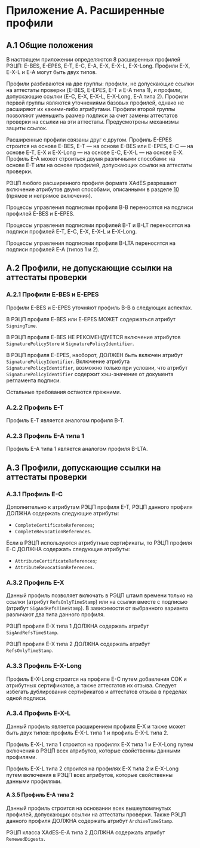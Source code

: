 # <a name="ProfilesEx"></a>Приложение A. Расширенные профили

## A.1 <a name="ProfilesEx1"></a>Общие положения

В настоящем приложении определяются 8 расширенных профилей РЭЦП:
E-BES, E-EPES, E-T, E-C, E-A, E-X, E-X-L, E-X-Long.
Профили E-X, E-X-L и E-A могут быть двух типов.

Профили разбиваются на две группы: профили, не допускающие ссылки 
на аттестаты проверки (E-BES, E-EPES, E-T и E-A типа 1), и профили,
допускающие ссылки (E-C, E-X, E-X-L, E-X-Long, E-A типа 2). 
Профили первой группы являются уточнениями базовых профилей,
однако не расширяют их какими-либо атрибутами.
Профили второй группы позволяют уменьшить размер подписи 
за счет замены аттестатов проверки на ссылки на эти аттестаты.
Предусмотрены механизмы защиты ссылок.

Расширенные профили связаны друг с другом. Профиль E-EPES строится на
основе E-BES, E-T — на основе E-BES или E-EPES, E-C — на основе E-T, E-X
и E-X-Long — на основе E-C, E-X-L — на основе E-X. Профиль E-A может
строиться двумя различными способами: на основе E-T или на основе 
профилей, допускающих ссылки на аттестаты проверки.

РЭЦП любого расширенного профиля формата XAdES разрешают включение 
атрибутов двумя способами, описанными в разделе [10](10XADES.md) 
(прямое и непрямое включения).

Процессы управления подписями профиля B-B переносятся на подписи профилей 
E-BES и E-EPES.

Процессы управления подписями профилей B-T и B-LT переносятся на подписи 
профилей E-T, E-C, E-X, E-X-L и E-X-Long.

Процессы управления подписями профиля B-LTA переносятся на подписи 
профилей E-A (типов 1 и 2).

## A.2 <a name="ProfilesEx2"></a>Профили, не допускающие ссылки на аттестаты проверки

### A.2.1 <a name="ProfilesEx21"></a>Профили E-BES и E-EPES

Профили E-BES и E-EPES уточняют профиль B-B в следующих аспектах.

В РЭЦП профиля E-BES или E-EPES МОЖЕТ содержаться атрибут `SigningTime`.

В РЭЦП профиля E-BES НЕ РЕКОМЕНДУЕТСЯ включение атрибутов 
`SignaturePolicyStore` и `SignaturePolicyIdentifier`.

В РЭЦП профиля E-EPES, наоборот, ДОЛЖЕН быть включен атрибут 
`SignaturePolicyIdentifier`. Включение атрибута 
`SignaturePolicyIdentifier`, возможно только при условии, что атрибут 
`SignaturePolicyIdentifier` содержит хэш-значение от документа регламента 
подписи.

Остальные требования остаются прежними.

### A.2.2 <a name="ProfilesEx22"></a>Профиль E-T

Профиль E-T является аналогом профиля B-T.

### A.2.3 <a name="ProfilesEx23"></a>Профиль E-A типа 1

Профиль E-A типа 1 является аналогом профиля B-LTA.

## A.3 <a name="ProfilesEx3"></a>Профили, допускающие ссылки на аттестаты проверки

### A.3.1 <a name="ProfilesEx31"></a>Профиль E-С

Дополнительно к атрибутам РЭЦП профиля E-T, РЭЦП данного профиля ДОЛЖНА 
содержать следующие атрибуты: 

- `CompleteCertificateReferences`;
- `CompleteRevocationReferences`.

Если в РЭЦП используются атрибутные сертификаты, то РЭЦП профиля E-С 
ДОЛЖНА содержать следующие атрибуты:

- `AttributeCertificateReferences`;
- `AttributeRevocationReferences`.

### A.3.2 <a name="ProfilesEx32"></a>Профиль E-X

Данный профиль позволяет включать в РЭЦП штамп времени только на ссылки 
(атрибут `RefsOnlyTimeStamp`) или на ссылки вместе с подписью (атрибут 
`SigAndRefsTimeStamp`). В зависимости от выбранного варианта различают два 
типа данного профиля. 

РЭЦП профиля E-X типа 1 ДОЛЖНА содержать атрибут `SigAndRefsTimeStamp`.

РЭЦП профиля E-X типа 2 ДОЛЖНА содержать атрибут `RefsOnlyTimeStamp`.

### A.3.3 <a name="ProfilesEx33"></a>Профиль E-X-Long

Профиль E-X-Long строится на профиле E-С путем добавления СОК и атрибутных 
сертификатов, а также аттестатов их отзыва. Следует избегать дублирования
сертификатов и аттестатов отзыва в пределах одной подписи. 

### A.3.4 <a name="ProfilesEx34"></a>Профиль E-X-L

Данный профиль является расширением профиля E-X и также может быть двух 
типов: профиль E-X-L типа 1 и профиль E-X-L типа 2. 

Профиль E-X-L типа 1 строится на профилях E-X типа 1 и E-X-Long путем 
включения в РЭЦП всех атрибутов, которые свойственны данными профилями. 

Профиль E-X-L типа 2 строится на профилях E-X типа 2 и E-X-Long путем 
включения в РЭЦП всех атрибутов, которые свойственны данными профилями. 

#### A.3.5 <a name="ProfilesEx35"></a>Профиль E-A типа 2

Данный профиль строится на основании всех вышеупомянутых профилей, 
допускающих ссылки на аттестаты проверки. Также РЭЦП данного профиля 
ДОЛЖНА содержать атрибут `ArchiveTimeStamp`. 

РЭЦП класса XAdES-E-A типа 2 ДОЛЖНА содержать атрибут `RenewedDigests`. 

